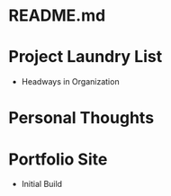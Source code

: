 # README.md

# Project Laundry List
- Headways in Organization

# Personal Thoughts

# Portfolio Site
- Initial Build